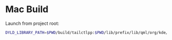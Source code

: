 # Mac Build

Launch from project root:

```bash
DYLD_LIBRARY_PATH=$PWD/build/tailctlpp:$PWD/lib/prefix/lib/qml/org/kde/kirigami.2/:$DYLD_LIBRARY_PATH QML2_IMPORT_PATH=lib/prefix/lib/qml/ build/bin/ktailctl.app/Contents/MacOS/ktailctl
```
